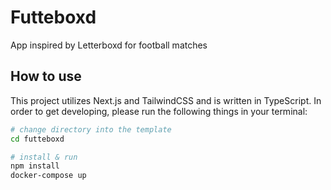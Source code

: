 # Futteboxd

App inspired by Letterboxd for football matches

## How to use

This project utilizes Next.js and TailwindCSS and is written in TypeScript. In order to get developing, please run the following things in your terminal:

```bash
# change directory into the template
cd futteboxd

# install & run
npm install
docker-compose up
```
